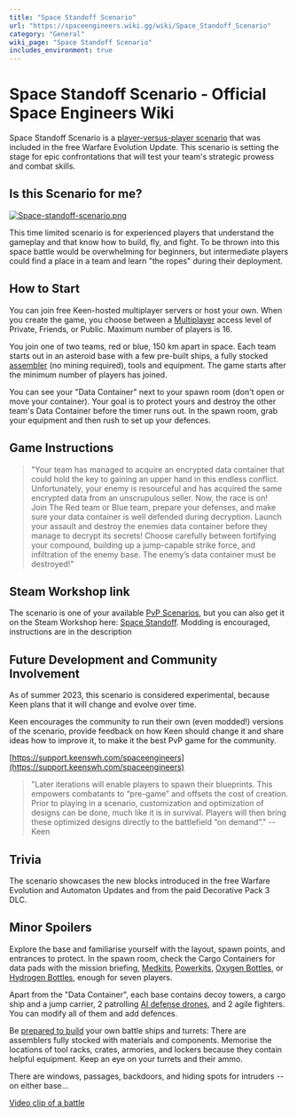 ```yaml
---
title: "Space Standoff Scenario"
url: "https://spaceengineers.wiki.gg/wiki/Space_Standoff_Scenario"
category: "General"
wiki_page: "Space Standoff Scenario"
includes_environment: true
---
```


# Space Standoff Scenario - Official Space Engineers Wiki

Space Standoff Scenario is a [player-versus-player scenario](https://spaceengineers.wiki.gg/wiki/PvP_Scenarios "PvP Scenarios") that was included in the free Warfare Evolution Update. This scenario is setting the stage for epic confrontations that will test your team's strategic prowess and combat skills.

## Is this Scenario for me?

[![Space-standoff-scenario.png](https://spaceengineers.wiki.gg/images/thumb/Space-standoff-scenario.png/320px-Space-standoff-scenario.png?8f86bc)](https://spaceengineers.wiki.gg/wiki/File:Space-standoff-scenario.png)

This time limited scenario is for experienced players that understand the gameplay and that know how to build, fly, and fight. To be thrown into this space battle would be overwhelming for beginners, but intermediate players could find a place in a team and learn "the ropes" during their deployment.

## How to Start

You can join free Keen-hosted multiplayer servers or host your own. When you create the game, you choose between a [Multiplayer](https://spaceengineers.wiki.gg/wiki/Multiplayer "Multiplayer") access level of Private, Friends, or Public. Maximum number of players is 16.

You join one of two teams, red or blue, 150 km apart in space. Each team starts out in an asteroid base with a few pre-built ships, a fully stocked [assembler](https://spaceengineers.wiki.gg/wiki/Assembler "Assembler") (no mining required), tools and equipment. The game starts after the minimum number of players has joined.

You can see your "Data Container" next to your spawn room (don't open or move your container). Your goal is to protect yours and destroy the other team's Data Container before the timer runs out. In the spawn room, grab your equipment and then rush to set up your defences.

## Game Instructions

> "Your team has managed to acquire an encrypted data container that could hold the key to gaining an upper hand in this endless conflict. Unfortunately, your enemy is resourceful and has acquired the same encrypted data from an unscrupulous seller. Now, the race is on!  
> Join The Red team or Blue team, prepare your defenses, and make sure your data container is well defended during decryption. Launch your assault and destroy the enemies data container before they manage to decrypt its secrets! Choose carefully between fortifying your compound, building up a jump-capable strike force, and infiltration of the enemy base. The enemy’s data container must be destroyed!"

## Steam Workshop link

The scenario is one of your available [PvP Scenarios](https://spaceengineers.wiki.gg/wiki/PvP_Scenarios "PvP Scenarios"), but you can also get it on the Steam Workshop here: [Space Standoff](https://steamcommunity.com/sharedfiles/filedetails/?id=3028172563). Modding is encouraged, instructions are in the description

## Future Development and Community Involvement

As of summer 2023, this scenario is considered experimental, because Keen plans that it will change and evolve over time.

Keen encourages the community to run their own (even modded!) versions of the scenario, provide feedback on how Keen should change it and share ideas how to improve it, to make it the best PvP game for the community.

[https://support.keenswh.com/spaceengineers](https://support.keenswh.com/spaceengineers)

> "Later iterations will enable players to spawn their blueprints. This empowers combatants to “pre-game” and offsets the cost of creation. Prior to playing in a scenario, customization and optimization of designs can be done, much like it is in survival. Players will then bring these optimized designs directly to the battlefield “on demand”." -- Keen

## Trivia

The scenario showcases the new blocks introduced in the free Warfare Evolution and Automaton Updates and from the paid Decorative Pack 3 DLC.

## Minor Spoilers

Explore the base and familiarise yourself with the layout, spawn points, and entrances to protect. In the spawn room, check the Cargo Containers for data pads with the mission briefing, [Medkits](https://spaceengineers.wiki.gg/wiki/Medkit "Medkit"), [Powerkits](https://spaceengineers.wiki.gg/wiki/Powerkit "Powerkit"), [Oxygen Bottles](https://spaceengineers.wiki.gg/wiki/Oxygen_Bottle "Oxygen Bottle"), or [Hydrogen Bottles](https://spaceengineers.wiki.gg/wiki/Hydrogen_Bottle "Hydrogen Bottle"), enough for seven players.

Apart from the "Data Container", each base contains decoy towers, a cargo ship and a jump carrier, 2 patrolling [AI defense drones](https://spaceengineers.wiki.gg/wiki/Artificial_Intelligence "Artificial Intelligence"), and 2 agile fighters. You can modify all of them and add defences.

Be [prepared to build](https://spaceengineers.wiki.gg/wiki/Blueprint "Blueprint") your own battle ships and turrets: There are assemblers fully stocked with materials and components. Memorise the locations of tool racks, crates, armories, and lockers because they contain helpful equipment. Keep an eye on your turrets and their ammo.

There are windows, passages, backdoors, and hiding spots for intruders -- on either base...

[Video clip of a battle](https://cdn.discordapp.com/attachments/517419605158002708/1176190924309659678/4aad11b8-c1ff-4097-9eb0-464396cd4a9b.mp4)